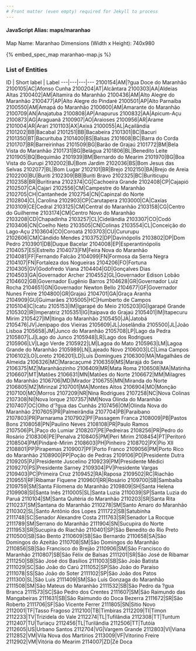 ```yaml
---
# Front matter (even empty) required for Jekyll to process
---
```


#### JavaScript Alias: maps/maranhao

Map Name: Maranhao
Dimensions (Width x Height): 740x980



{% embed_spec_map maranhao-map.js %}

### List of Entities

ID | Short label | Label
---|---|---|---
2100154|AM|?gua Doce do Maranhão
2100105|AC|Afonso Cunha
2100204|AT|Alcântara
2100303|AA|Aldeias Altas
2100402|AM|Altamira do Maranhão
2100436|AM|Alto Alegre do Maranhão
2100477|AP|Alto Alegre do Pindaré
2100501|AP|Alto Parnaíba
2100550|AM|Amapá do Maranhão
2100600|AM|Amarante do Maranhão
2100709|AN|Anajatuba
2100808|AP|Anapurus
2100832|AA|Apicum-Açu
2100873|AG|Araguanã
2100907|AO|Araioses
2100956|AR|Arame
2101004|AR|Arari
2101103|AX|Axixá
2100055|AL|Açailândia
2101202|BB|Bacabal
2101251|BB|Bacabeira
2101301|BC|Bacuri
2101350|BT|Bacurituba
2101400|BS|Balsas
2101608|BC|Barra do Corda
2101707|BR|Barreirinhas
2101509|BG|Barão de Grajaú
2101772|BM|Bela Vista do Maranhão
2101731|BG|Belágua
2101806|BL|Benedito Leite
2101905|BQ|Bequimão
2101939|BM|Bernardo do Mearim
2101970|BG|Boa Vista do Gurupi
2102002|BJ|Bom Jardim
2102036|BS|Bom Jesus das Selvas
2102077|BL|Bom Lugar
2102101|BR|Brejo
2102150|BA|Brejo de Areia
2102200|BU|Buriti
2102309|BB|Buriti Bravo
2102325|BC|Buriticupu
2102358|BR|Buritirana
2102374|CG|Cachoeira Grande
2102408|CP|Cajapió
2102507|CA|Cajari
2102556|CM|Campestre do Maranhão
2102705|CH|Cantanhede
2102754|CN|Capinzal do Norte
2102804|CL|Carolina
2102903|CP|Carutapera
2103000|CA|Caxias
2103109|CE|Cedral
2103125|CM|Central do Maranhão
2103158|CG|Centro do Guilherme
2103174|CM|Centro Novo do Maranhão
2103208|CD|Chapadinha
2103257|CL|Cidelândia
2103307|CO|Codó
2103406|CN|Coelho Neto
2103505|CN|Colinas
2103554|CL|Conceição do Lago-Açu
2103604|CO|Coroatá
2103703|CU|Cururupu
2102606|CM|Cândido Mendes
2103752|DP|Davinópolis
2103802|DP|Dom Pedro
2103901|DB|Duque Bacelar
2104008|EP|Esperantinópolis
2104057|ES|Estreito
2104073|FM|Feira Nova do Maranhão
2104081|FF|Fernando Falcão
2104099|FN|Formosa da Serra Negra
2104107|FN|Fortaleza dos Nogueiras
2104206|FO|Fortuna
2104305|GV|Godofredo Viana
2104404|GD|Gonçalves Dias
2104503|GA|Governador Archer
2104552|GL|Governador Edison Lobão
2104602|GB|Governador Eugênio Barros
2104628|GR|Governador Luiz Rocha
2104651|GN|Governador Newton Bello
2104677|GF|Governador Nunes Freire
2104800|GR|Grajaú
2104701|GA|Graça Aranha
2104909|GU|Guimarães
2105005|HC|Humberto de Campos
2105104|IC|Icatu
2105153|IM|Igarapé do Meio
2105203|IG|Igarapé Grande
2105302|IR|Imperatriz
2105351|IG|Itaipava do Grajaú
2105401|IM|Itapecuru Mirim
2105427|IM|Itinga do Maranhão
2105450|JA|Jatobá
2105476|JV|Jenipapo dos Vieiras
2105609|JL|Joselândia
2105500|JL|João Lisboa
2105658|JM|Junco do Maranhão
2105708|LP|Lago da Pedra
2105807|LJ|Lago do Junco
2105948|LR|Lago dos Rodrigues
2105906|LV|Lago Verde
2105922|LM|Lagoa do Mato
2105963|LM|Lagoa Grande do Maranhão
2105989|LN|Lajeado Novo
2106003|LC|Lima Campos
2106102|LO|Loreto
2106201|LD|Luís Domingues
2106300|MA|Magalhães de Almeida
2106326|MC|Maracaçumé
2106359|MS|Marajá do Sena
2106375|MZ|Maranhãozinho
2106409|MR|Mata Roma
2106508|MA|Matinha
2106607|MT|Matões
2106631|MN|Matões do Norte
2106672|MM|Milagres do Maranhão
2106706|MD|Mirador
2106755|MN|Miranda do Norte
2106805|MZ|Mirinzal
2107001|MA|Montes Altos
2106904|MO|Monção
2107100|MO|Morros
2107209|NR|Nina Rodrigues
2107258|NC|Nova Colinas
2107308|NI|Nova Iorque
2107357|NM|Nova Olinda do Maranhão
2107407|OC|Olho d'?gua das Cunhãs
2107456|OM|Olinda Nova do Maranhão
2107605|PR|Palmeirândia
2107704|PB|Paraibano
2107803|PR|Parnarama
2107902|PF|Passagem Franca
2108009|PB|Pastos Bons
2108058|PN|Paulino Neves
2108108|PR|Paulo Ramos
2107506|PL|Paço do Lumiar
2108207|PE|Pedreiras
2108256|PR|Pedro do Rosário
2108306|PE|Penalva
2108405|PM|Peri Mirim
2108454|PT|Peritoró
2108504|PM|Pindaré-Mirim
2108603|PH|Pinheiro
2108702|PX|Pio XII
2108801|PP|Pirapemas
2109007|PF|Porto Franco
2109056|PM|Porto Rico do Maranhão
2108900|PP|Poção de Pedras
2109106|PD|Presidente Dutra
2109205|PJ|Presidente Juscelino
2109239|PM|Presidente Médici
2109270|PS|Presidente Sarney
2109304|PV|Presidente Vargas
2109403|PC|Primeira Cruz
2109452|RA|Raposa
2109502|RC|Riachão
2109551|RF|Ribamar Fiquene
2109601|RR|Rosário
2109700|SB|Sambaíba
2109759|SM|Santa Filomena do Maranhão
2109809|SH|Santa Helena
2109908|SI|Santa Inês
2110005|SL|Santa Luzia
2110039|SP|Santa Luzia do Paruá
2110104|SM|Santa Quitéria do Maranhão
2110203|SR|Santa Rita
2110237|SM|Santana do Maranhão
2110278|SM|Santo Amaro do Maranhão
2110302|SL|Santo Antônio dos Lopes
2111722|SB|Satubinha
2111748|SC|Senador Alexandre Costa
2111763|SR|Senador La Rocque
2111789|SM|Serrano do Maranhão
2111904|SN|Sucupira do Norte
2111953|SR|Sucupira do Riachão
2110401|SP|São Benedito do Rio Preto
2110500|SB|São Bento
2110609|SB|São Bernardo
2110658|SA|São Domingos do Azeitão
2110708|SM|São Domingos do Maranhão
2110856|SB|São Francisco do Brejão
2110906|SM|São Francisco do Maranhão
2110807|SB|São Félix de Balsas
2111201|SR|São José de Ribamar
2111250|SB|São José dos Basílios
2111003|SB|São João Batista
2111029|SC|São João do Carú
2111052|SP|São João do Paraíso
2111078|SS|São João do Soter
2111102|SP|São João dos Patos
2111300|SL|São Luís
2111409|SM|São Luís Gonzaga do Maranhão
2111508|SM|São Mateus do Maranhão
2111532|SB|São Pedro da ?gua Branca
2111573|SC|São Pedro dos Crentes
2111607|SM|São Raimundo das Mangabeiras
2111631|SB|São Raimundo do Doca Bezerra
2111672|SR|São Roberto
2111706|SF|São Vicente Ferrer
2111805|SN|Sítio Novo
2112001|TF|Tasso Fragoso
2112100|TB|Timbiras
2112209|TI|Timon
2112233|TV|Trizidela do Vale
2112274|TL|Tufilândia
2112308|TT|Tuntum
2112407|TU|Turiaçu
2112456|TL|Turilândia
2112506|TT|Tutóia
2112605|US|Urbano Santos
2112704|VG|Vargem Grande
2112803|VI|Viana
2112852|VM|Vila Nova dos Martírios
2113009|VF|Vitorino Freire
2112902|VM|Vitória do Mearim
2114007|ZD|Zé Doca

